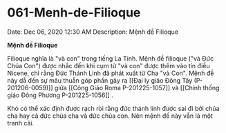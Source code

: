 # 061-Menh-de-Filioque

Date: Dec 06, 2020 12:30 AM
Description: Mệnh đề Filioque

**Mệnh đề Filioque**

Filioque nghĩa là "và con" trong tiếng La Tinh. Mệnh đề filioque ("và Đức Chúa Con") được nhắc đến khi cụm từ "và con" được thêm vào tín điều Nicene, chỉ rằng Đức Thánh Linh đã phát xuất từ Cha "và Con". Mệnh đề này dẫ đến sự mâu thuẫn góp phần gây ra [[Đại ly giáo Đông Tây (P-201206-0059)]] giữa [[Công Giáo Roma P-201225-1057]] và [[Chính thống giáo Đông Phương P-201225-1056]] . 

Khó có thể xác định được rạch ròi rằng đức thánh linh được sai đi bởi chúa cha hay cả đức chúa cha và đức chúa con. Nên mệnh đề này vẫn là một tranh cãi.